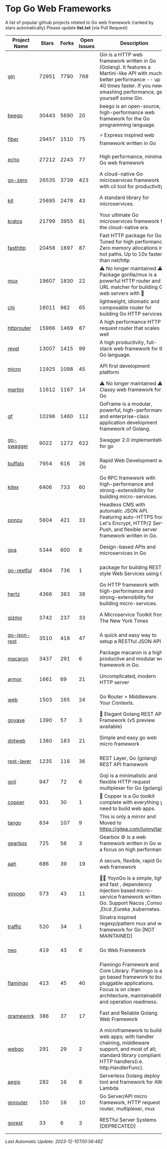 # Top Go Web Frameworks
A list of popular github projects related to Go web framework (ranked by stars automatically)
Please update **list.txt** (via Pull Request)

| Project Name | Stars | Forks | Open Issues | Description | Last Commit |
| ------------ | ----- | ----- | ----------- | ----------- | ----------- |
| [gin](https://github.com/gin-gonic/gin) | 72951 | 7790 | 768 | Gin is a HTTP web framework written in Go (Golang). It features a Martini-like API with much better performance -- up to 40 times faster. If you need smashing performance, get yourself some Gin. | 2023-12-07 00:38:55 |
| [beego](https://github.com/beego/beego) | 30443 | 5690 | 20 | beego is an open-source, high-performance web framework for the Go programming language. | 2023-11-27 15:42:07 |
| [fiber](https://github.com/gofiber/fiber) | 29457 | 1510 | 75 | ⚡️ Express inspired web framework written in Go | 2023-12-08 09:36:43 |
| [echo](https://github.com/labstack/echo) | 27212 | 2243 | 77 | High performance, minimalist Go web framework | 2023-11-07 13:09:43 |
| [go-zero](https://github.com/zeromicro/go-zero) | 26535 | 3739 | 423 | A cloud-native Go microservices framework with cli tool for productivity. | 2023-12-09 14:52:06 |
| [kit](https://github.com/go-kit/kit) | 25695 | 2478 | 43 | A standard library for microservices. | 2023-05-29 21:23:33 |
| [kratos](https://github.com/go-kratos/kratos) | 21799 | 3955 | 81 | Your ultimate Go microservices framework for the cloud-native era. | 2023-12-09 15:12:59 |
| [fasthttp](https://github.com/valyala/fasthttp) | 20458 | 1697 | 87 | Fast HTTP package for Go. Tuned for high performance. Zero memory allocations in hot paths. Up to 10x faster than net/http | 2023-12-05 18:49:41 |
| [mux](https://github.com/gorilla/mux) | 19607 | 1830 | 22 | ⚠️ No longer maintained ⚠️  Package gorilla/mux is a powerful HTTP router and URL matcher for building Go web servers with 🦍 | 2023-12-07 04:58:53 |
| [chi](https://github.com/go-chi/chi) | 16011 | 982 | 65 | lightweight, idiomatic and composable router for building Go HTTP services | 2023-10-22 00:41:35 |
| [httprouter](https://github.com/julienschmidt/httprouter) | 15966 | 1469 | 87 | A high performance HTTP request router that scales well | 2022-06-03 15:51:59 |
| [revel](https://github.com/revel/revel) | 13007 | 1415 | 99 | A high productivity, full-stack web framework for the Go language. | 2022-04-12 20:53:30 |
| [micro](https://github.com/micro/micro) | 11925 | 1098 | 45 | API first development platform | 2023-07-28 18:28:23 |
| [martini](https://github.com/go-martini/martini) | 11612 | 1167 | 14 | ⚠️ No longer maintained ⚠️  Classy web framework for Go | 2017-01-21 21:58:54 |
| [gf](https://github.com/gogf/gf) | 10296 | 1460 | 112 | GoFrame is a modular, powerful, high-performance and enterprise-class application development framework of Golang.  | 2023-12-04 11:34:48 |
| [go-swagger](https://github.com/go-swagger/go-swagger) | 9022 | 1272 | 622 | Swagger 2.0 implementation for go | 2023-11-27 18:56:08 |
| [buffalo](https://github.com/gobuffalo/buffalo) | 7954 | 616 | 26 | Rapid Web Development w/ Go | 2023-01-26 15:34:17 |
| [kitex](https://github.com/cloudwego/kitex) | 6406 | 733 | 60 | Go RPC framework with high-performance and strong-extensibility for building micro-services. | 2023-12-08 07:06:53 |
| [ponzu](https://github.com/ponzu-cms/ponzu) | 5604 | 421 | 33 | Headless CMS with automatic JSON API. Featuring auto-HTTPS from Let's Encrypt, HTTP/2 Server Push, and flexible server framework written in Go. | 2020-01-02 00:14:32 |
| [goa](https://github.com/goadesign/goa) | 5344 | 600 | 8 | Design-based APIs and microservices in Go | 2023-12-04 23:42:15 |
| [go-restful](https://github.com/emicklei/go-restful) | 4904 | 736 | 1 | package for building REST-style Web Services using Go | 2023-08-19 07:17:29 |
| [hertz](https://github.com/cloudwego/hertz) | 4366 | 383 | 38 | Go HTTP framework with high-performance and strong-extensibility for building micro-services. | 2023-12-07 07:55:35 |
| [gizmo](https://github.com/nytimes/gizmo) | 3742 | 237 | 33 | A Microservice Toolkit from The New York Times | 2021-04-30 15:27:05 |
| [go-json-rest](https://github.com/ant0ine/go-json-rest) | 3510 | 418 | 47 | A quick and easy way to setup a RESTful JSON API | 2017-09-13 04:12:08 |
| [macaron](https://github.com/go-macaron/macaron) | 3437 | 291 | 6 | Package macaron is a high productive and modular web framework in Go. | 2023-12-04 01:41:14 |
| [armor](https://github.com/labstack/armor) | 1661 | 69 | 21 | Uncomplicated, modern HTTP server | 2019-08-03 18:10:09 |
| [web](https://github.com/gocraft/web) | 1503 | 165 | 24 | Go Router + Middleware. Your Contexts. | 2019-02-07 15:06:52 |
| [goyave](https://github.com/go-goyave/goyave) | 1390 | 57 | 3 | 🍐 Elegant Golang REST API Framework (v5 preview available) | 2023-06-09 14:22:05 |
| [dotweb](https://github.com/devfeel/dotweb) | 1380 | 183 | 21 | Simple and easy go web micro framework | 2023-04-15 08:06:03 |
| [rest-layer](https://github.com/rs/rest-layer) | 1235 | 116 | 36 | REST Layer, Go (golang) REST API framework | 2021-09-30 23:58:01 |
| [goji](https://github.com/goji/goji) | 947 | 72 | 6 | Goji is a minimalistic and flexible HTTP request multiplexer for Go (golang) | 2019-01-26 23:58:29 |
| [copper](https://github.com/gocopper/copper) | 931 | 30 | 1 | 🚀‏‏‎    ‎‏‏‎‏‏‎‎‎‎‎‎Copper is a Go toolkit complete with everything you need to build web apps. | 2023-10-06 20:28:24 |
| [tango](https://github.com/lunny/tango) | 834 | 107 | 9 | This is only a mirror and Moved to https://gitea.com/lunny/tango | 2019-05-17 03:31:10 |
| [gearbox](https://github.com/gogearbox/gearbox) | 725 | 56 | 3 | Gearbox :gear: is a web framework written in Go with a focus on high performance | 2022-09-21 00:20:37 |
| [aah](https://github.com/go-aah/aah) | 686 | 39 | 19 | A secure, flexible, rapid Go web framework | 2020-09-02 02:31:20 |
| [yoyogo](https://github.com/yoyofx/yoyogo) | 573 | 43 | 11 | 🦄🌈 YoyoGo is a simple, light and fast , dependency injection based micro-service framework written in Go. Support Nacos ,Consoul ,Etcd ,Eureka ,kubernetes. | 2023-10-07 07:22:12 |
| [traffic](https://github.com/gravityblast/traffic) | 520 | 34 | 1 | Sinatra inspired regexp/pattern mux and web framework for Go [NOT MAINTAINED] | 2015-11-26 21:31:07 |
| [neo](https://github.com/ivpusic/neo) | 419 | 43 | 6 | Go Web Framework | 2017-08-14 23:54:31 |
| [flamingo](https://github.com/i-love-flamingo/flamingo) | 413 | 45 | 40 | Flamingo Framework and Core Library. Flamingo is a go based framework to build pluggable applications. Focus is on clean architecture, maintainability and operation readiness. | 2023-12-06 09:20:48 |
| [gramework](https://github.com/gramework/gramework) | 386 | 37 | 17 | Fast and Reliable Golang Web Framework | 2023-10-27 14:01:05 |
| [webgo](https://github.com/bnkamalesh/webgo) | 291 | 29 | 2 | A microframework to build web apps; with handler chaining, middleware support, and most of all; standard library compliant HTTP handlers(i.e. http.HandlerFunc). | 2023-03-08 16:03:21 |
| [aegis](https://github.com/tmaiaroto/aegis) | 282 | 16 | 8 | Serverless Golang deploy tool and framework for AWS Lambda | 2019-07-28 17:59:41 |
| [gorouter](https://github.com/vardius/gorouter) | 150 | 16 | 10 | Go Server/API micro framework, HTTP request router, multiplexer, mux | 2022-10-28 23:16:55 |
| [gorest](https://github.com/tideland/gorest) | 33 | 6 | 3 | RESTful Server Systems [DEPRECATED] | 2017-11-10 13:00:37 |

*Last Automatic Update: 2023-12-10T00:56:48Z*